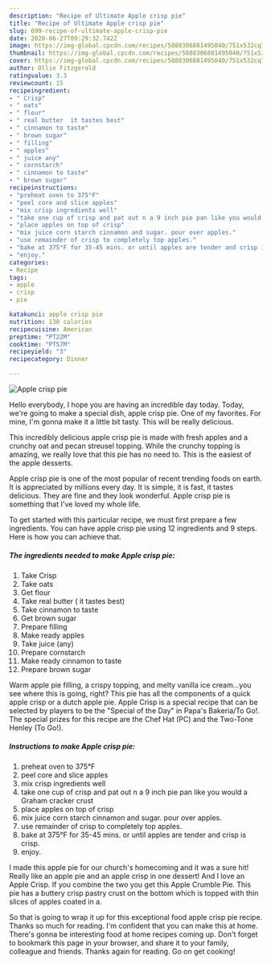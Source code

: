 ```yaml
---
description: "Recipe of Ultimate Apple crisp pie"
title: "Recipe of Ultimate Apple crisp pie"
slug: 699-recipe-of-ultimate-apple-crisp-pie
date: 2020-06-27T09:29:32.742Z
image: https://img-global.cpcdn.com/recipes/5888306881495040/751x532cq70/apple-crisp-pie-recipe-main-photo.jpg
thumbnail: https://img-global.cpcdn.com/recipes/5888306881495040/751x532cq70/apple-crisp-pie-recipe-main-photo.jpg
cover: https://img-global.cpcdn.com/recipes/5888306881495040/751x532cq70/apple-crisp-pie-recipe-main-photo.jpg
author: Ollie Fitzgerald
ratingvalue: 3.3
reviewcount: 15
recipeingredient:
- " Crisp"
- " oats"
- " flour"
- " real butter  it tastes best"
- " cinnamon to taste"
- " brown sugar"
- " filling"
- " apples"
- " juice any"
- " cornstarch"
- " cinnamon to taste"
- " brown sugar"
recipeinstructions:
- "preheat oven to 375°F"
- "peel core and slice apples"
- "mix crisp ingredients well"
- "take one cup of crisp and pat out n a 9 inch pie pan like you would a Graham cracker crust"
- "place apples on top of crisp"
- "mix juice corn starch cinnamon and sugar. pour over apples."
- "use remainder of crisp to completely top apples."
- "bake at 375°F for 35-45 mins. or until apples are tender and crisp is crisp."
- "enjoy."
categories:
- Recipe
tags:
- apple
- crisp
- pie

katakunci: apple crisp pie 
nutrition: 130 calories
recipecuisine: American
preptime: "PT22M"
cooktime: "PT57M"
recipeyield: "3"
recipecategory: Dinner

---
```



![Apple crisp pie](https://img-global.cpcdn.com/recipes/5888306881495040/751x532cq70/apple-crisp-pie-recipe-main-photo.jpg)

Hello everybody, I hope you are having an incredible day today. Today, we're going to make a special dish, apple crisp pie. One of my favorites. For mine, I'm gonna make it a little bit tasty. This will be really delicious.

This incredibly delicious apple crisp pie is made with fresh apples and a crunchy oat and pecan streusel topping. While the crunchy topping is amazing, we really love that this pie has no need to. This is the easiest of the apple desserts.

Apple crisp pie is one of the most popular of recent trending foods on earth. It is appreciated by millions every day. It is simple, it is fast, it tastes delicious. They are fine and they look wonderful. Apple crisp pie is something that I've loved my whole life.


To get started with this particular recipe, we must first prepare a few ingredients. You can have apple crisp pie using 12 ingredients and 9 steps. Here is how you can achieve that.

##### The ingredients needed to make Apple crisp pie:

1. Take  Crisp
1. Take  oats
1. Get  flour
1. Take  real butter ( it tastes best)
1. Take  cinnamon to taste
1. Get  brown sugar
1. Prepare  filling
1. Make ready  apples
1. Take  juice (any)
1. Prepare  cornstarch
1. Make ready  cinnamon to taste
1. Prepare  brown sugar


Warm apple pie filling, a crispy topping, and melty vanilla ice cream…you see where this is going, right? This pie has all the components of a quick apple crisp or a dutch apple pie. Apple Crisp is a special recipe that can be selected by players to be the &#34;Special of the Day&#34; in Papa&#39;s Bakeria/To Go!. The special prizes for this recipe are the Chef Hat (PC) and the Two-Tone Henley (To Go!). 

##### Instructions to make Apple crisp pie:

1. preheat oven to 375°F
1. peel core and slice apples
1. mix crisp ingredients well
1. take one cup of crisp and pat out n a 9 inch pie pan like you would a Graham cracker crust
1. place apples on top of crisp
1. mix juice corn starch cinnamon and sugar. pour over apples.
1. use remainder of crisp to completely top apples.
1. bake at 375°F for 35-45 mins. or until apples are tender and crisp is crisp.
1. enjoy.


I made this apple pie for our church&#39;s homecoming and it was a sure hit! Really like an apple pie and an apple crisp in one dessert! And I love an Apple Crisp. If you combine the two you get this Apple Crumble Pie. This pie has a buttery crisp pastry crust on the bottom which is topped with thin slices of apples coated in a. 

So that is going to wrap it up for this exceptional food apple crisp pie recipe. Thanks so much for reading. I'm confident that you can make this at home. There's gonna be interesting food at home recipes coming up. Don't forget to bookmark this page in your browser, and share it to your family, colleague and friends. Thanks again for reading. Go on get cooking!
